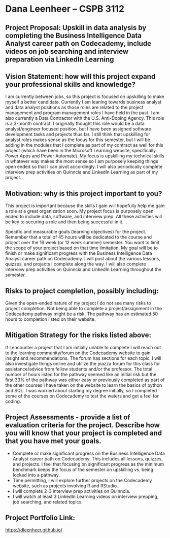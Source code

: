 # Dana Leenheer – CSPB 3112
## Project Proposal: Upskill in data analysis by completing the Business Intelligence Data Analyst career path on Codecademy, include videos on job searching and interview preparation via LinkedIn Learning

## Vision Statement: how will this project expand your professional skills and knowledge?
I am currently between jobs, so this project is focused on upskilling to make myself a better candidate. Currently I am leaning towards business analyst and data analyst positions as those roles are related to the project management and program management roles I have held in the past. I am also currently a Data Contractor with the U.S. Anti-Doping Agency. This role is a 3-month contract. I originally thought this role would be a data analyst/engineer focused position, but I have been assigned software development tasks and projects thus far. I still think that upskilling for analyst roles makes sense as the focus for this semester, but I will be adding in the modules that I complete as part of my contract as well for this project (which have been in the Microsoft Learning website, specifically Power Apps and Power Automate). My focus is upskilling my technical skills in whatever way makes the most sense so I am purposely keeping things open ended so that I can pivot accordingly. I will also periodically complete interview prep activities on Quinncia and LinkedIn Learning as part of my project.

## Motivation: why is this project important to you?
This project is important because the skills I gain will hopefully help me gain a role at a great organization soon. My project focus is purposely open ended to include data, software, and interview prep. All these activities will be key to securing a role and then being successful in it.

Specific and measurable goals (learning objectives) for the project. Remember that a total of 45 hours will be dedicated to the course and project over the 16 week (or 12 week summer) semester. You want to limit the scope of your project based on that time limitation.
My goal will be to finish or make significant progress with the Business Intelligence Data Analyst career path on Codecademy. I will post about the various lessons, quizzes, and projects I complete along the way. I will also complete interview prep activities on Quinncia and LinkedIn Learning throughout the semester.

## Risks to project completion, possibly including:
Given the open-ended nature of my project I do not see many risks to project completion. Not being able to complete a project/assignment in the Codecademy pathway might be a risk. The pathway has an estimated 50 hours to completion listed on their website. 

## Mitigation Strategy for the risks listed above:
If I encounter a project that I am initially unable to complete I will reach out to the learning community/forum on the Codecademy website to gain insight and recommendations. The forum has sections for each topic. I will also investigate things online and utilize the piazza forum for this class for assistance/advice from fellow students and/or the professor.
The total number of hours listed for the pathway seemed like an initial risk but the first 33% of the pathway was either easy or previously completed as part of the other courses I have taken on the website to learn the basics of python and SQL. I was worried about starting my degree initially, so I completed some of the courses on Codecademy to test the waters and get a feel for coding.

## Project Assessments - provide a list of evaluation criteria for the project. Describe how you will know that your project is completed and that you have met your goals.
-	Complete or make significant progress on the Business Intelligence Data Analyst career path on Codecademy. This includes all lessons, quizzes, and projects. I feel that focusing on significant progress as the minimum benchmark keeps the focus of the semester on upskilling vs. being locked into a pathway.
- Time permitting, I will explore further projects on the Codecademy website, such as projects involving R and RStudio.
-	I will complete 2-3 interview prep activities on Quinncia.
-	I will watch at least 3 LinkedIn Learning videos on interview prepping, job searching, and related topics.

## Project Portfolio Link:
https://dleenheer.github.io/ 

